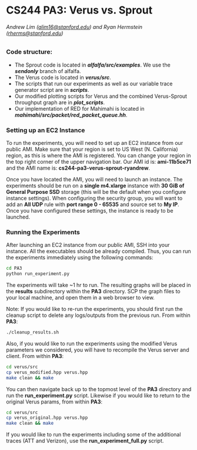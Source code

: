 # CS244 PA3: Verus vs. Sprout
###### Andrew Lim (alim16@stanford.edu) and Ryan Hermstein (rherms@stanford.edu)

### Code structure:

* The Sprout code is located in ***alfalfa/src/examples***. We use the ***sendonly*** branch of alfalfa.
* The Verus code is located in ***verus/src***.
* The scripts that run our experiments as well as our variable trace generator script are in ***scripts***.
* Our modified plotting scripts for Verus and the combined Verus-Sprout throughput graph are in ***plot_scripts***.
* Our implementation of RED for Mahimahi is located in ***mahimahi/src/packet/red_packet_queue.hh***.

### Setting up an EC2 Instance

To run the experiments, you will need to set up an EC2 instance from our public AMI.
Make sure that your region is set to US West (N. California) region, as this is where
the AMI is registered. You can change your region in the top right corner of the upper 
navigation bar. Our AMI id is: **ami-11b5ce71** and the AMI name is: **cs244-pa3-verus-sprout-ryandrew**.

Once you have located the AMI, you will need to launch an instance.
The experiments should be run on a **single m4.xlarge** instance with **30 GiB of General Purpose SSD** 
storage (this will be the default when you configure instance settings). When configuring the
security group, you will want to add an **All UDP** rule with **port range 0 - 65535** and source set to **My IP**.
Once you have configured these settings, the instance is ready to be launched.

### Running the Experiments
After launching an EC2 instance from our public AMI, SSH into your instance. All the executables
should be already compiled. Thus, you can run the experiments immediately using the following commands:

```sh
cd PA3
python run_experiment.py
```
The experiments will take ~1 hr to run. The resulting graphs will be placed in the **results** subdirectory 
within the **PA3** directory. SCP the graph files to your local machine, and open them in a web browser to view.

Note: If you would like to re-run the experiments, you should first run the cleanup script to delete any logs/outputs
from the previous run. From within **PA3**:

```sh
./cleanup_results.sh
```

Also, if you would like to run the experiments using the modified Verus parameters we considered, you will have to
recompile the Verus server and client. From within **PA3**:

```sh
cd verus/src
cp verus_modified.hpp verus.hpp
make clean && make
```

You can then navigate back up to the topmost level of the **PA3** directory and run the **run_experiment.py** script.
Likewise if you would like to return to the original Verus params, from within **PA3**:

```sh
cd verus/src
cp verus_original.hpp verus.hpp
make clean && make
```

If you would like to run the experiments including some of the additional traces (ATT and Verizon), use the 
**run_experiment_full.py** script.


